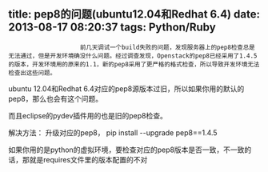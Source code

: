 title: pep8的问题(ubuntu12.04和Redhat 6.4)
date: 2013-08-17 08:20:37
tags: Python/Ruby
---


						前几天调试一个build失败的问题，发现服务器上的pep8检查总是无法通过，但是开发环境确没什么问题。经过调查发现，Openstack的pep8已经采用了1.4.5的版本，开发环境用的原来的1.1，新的pep8采用了更严格的格式检查，所以导致开发环境无法检查出这些问题。

ubuntu 12.04和Redhat 6.4对应的pep8源版本过旧，所以如果你用的默认的pep8，那么也会有这个问题。

而且eclipse的pydev插件用的也是旧的pep8检查。

解决方法：
升级对应的pep8，
pip install --upgrade pep8==1.4.5

如果你用的是python的虚拟环境，要检查对应的pep8版本是否一致，不一致的话，那就是requires文件里的版本配置的不对                                   